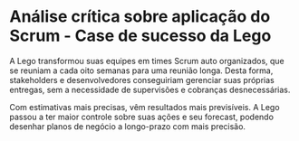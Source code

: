 # Análise crítica sobre aplicação do Scrum - Case de sucesso da Lego

A Lego transformou suas equipes em times Scrum auto organizados, que se reuniam a cada oito semanas para uma reunião longa. Desta forma, stakeholders e desenvolvedores conseguiriam gerenciar suas próprias entregas, sem a necessidade de supervisões e cobranças desnecessárias.

Com estimativas mais precisas, vêm resultados mais previsíveis. A Lego passou a ter maior controle sobre suas ações e seu forecast, podendo desenhar planos de negócio a longo-prazo com mais precisão.

